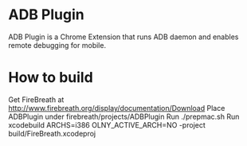 # ADB Plugin

ADB Plugin is a Chrome Extension that runs ADB daemon and enables remote debugging for mobile.

# How to build
Get FireBreath at http://www.firebreath.org/display/documentation/Download
Place ADBPlugin under firebreath/projects/ADBPlugin
Run ./prepmac.sh
Run xcodebuild ARCHS=i386 OLNY_ACTIVE_ARCH=NO -project build/FireBreath.xcodeproj 
